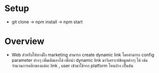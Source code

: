 # Setup

- git clone -> npm install -> npm start

# Overview

- Web สำหรับให้ทางฝั่ง marketing สามารถ create dynamic link โดยสามารถ config parameter ต่างๆ เพิ่มเติมเองได้ เพื่อนำ dynamic link มาวิเคราะห์ข้อมูลต่างๆ ได้ เช่น จำนวนการคลิกของแต่ละ link , user เข้ามาใช้จาก platform ไหนบ้าง เป็นต้น
